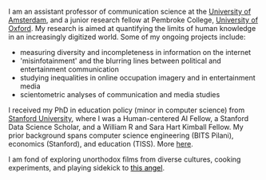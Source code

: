 I am an assistant professor of communication science at the [University of Amsterdam](https://ascor.uva.nl/), and a junior research fellow at Pembroke College, [University of Oxford](https://www.ox.ac.uk/). My research is aimed at quantifying the limits of human knowledge in an increasingly digitized world. Some of my ongoing projects include:

- measuring diversity and incompleteness in information on the internet
- 'misinfotainment' and the blurring lines between political and entertainment communication
- studying inequalities in online occupation imagery and in entertainment media
- scientometric analyses of communication and media studies

I received my PhD in education policy (minor in computer science) from [Stanford University](https://www.stanford.edu/), where I was a Human-centered AI Fellow, a Stanford Data Science Scholar, and a William R and Sara Hart Kimball Fellow. My prior background spans computer science engineering (BITS Pilani), economics (Stanford), and education (TISS). More
<a href="https://saurabh-khanna.github.io/assets/pdf/CV_Saurabh_Khanna.pdf" target="_blank">here</a>.

I am fond of exploring unorthodox films from diverse cultures, cooking experiments, and playing sidekick to <a href="https://saurabh-khanna.github.io/assets/img/coffee.jpeg" style="color:#000000;" target="_blank">this angel</a>.
